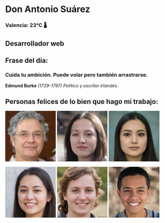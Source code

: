 # Don Antonio Suárez
### Valencia:  23°C 🌡️
## Desarrollador web
## Frase del día:
<!-- START QUOTE -->
### Cuida tu ambición. Puede volar pero también arrastrarse.
**Edmund Burke** *(1729-1797) Político y escritor irlandés.*
<!-- END QUOTE -->






## Personas felices de lo bien que hago mi trabajo:

<p float="left">
  <img src="src/image_0.png" width="32%" />
  <img src="src/image_1.png" width="32%" /> 
  <img src="src/image_2.png" width="32%" />
</p>
<p float="left">
  <img src="src/image_3.png" width="32%" />
  <img src="src/image_4.png" width="32%" /> 
  <img src="src/image_5.png" width="32%" />
</p>